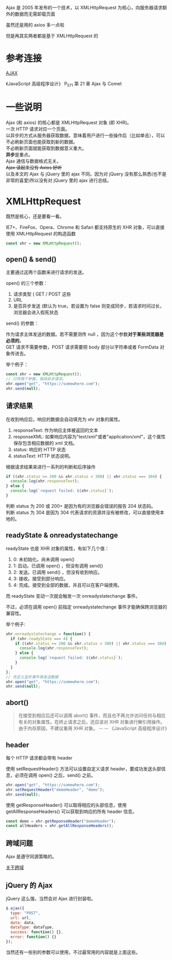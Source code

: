 Ajax 是 2005 年发布的一个技术，以 XMLHttpRequest 为核心，向服务器请求额外的数据而无需卸载页面

虽然还是用的 axios 多一点啦

但是再其实两者都是基于 XMLHttpRequest 的

# 参考连接

[AJAX](https://www.liaoxuefeng.com/wiki/1022910821149312/1023022332902400)

《JavaScript 高级程序设计》
P<sub>571</sub> 第 21 章 Ajax 与 Comet

# 一些说明

Ajax (和 axios) 的核心都是 XMLHttpRequest 对象 (即 XHR)。  
一次 HTTP 请求对应一个页面。  
以异步的方式从服务器获取数据，意味着用户进行一些操作后（比如单击），可以不必刷新页面也能获取到新的数据。  
不必刷新页面就能获取到数据意义重大。  
**异步**是重点。  
Ajax 通信与数据格式无关。  
~~Ajax 读起来没有 Axios 好听~~  
以及本文的 Ajax 与 jQuery 里的 ajax 不同。因为对 jQuery 没有那么熟悉(也不是非常的喜爱)所以没有对 jQuery 里的 ajax 进行总结。

# XMLHttpRequest

既然是核心，还是要看一看。

IE7+、FireFox、Opera、Chrome 和 Safari 都支持原生的 XHR 对象，可以直接使用 XMLHttpRequest 的构造函数

```js
const xhr = new XMLHttpRequest();
```

## open() & send()

主要通过这两个函数来进行请求的发送。

open() 的三个参数：

1. 请求类型 ( GET / POST 这些
2. URL
3. 是否异步发送 (默认为 true，若设置为 false 则变成同步，若请求时间过长，浏览器会进入假死状态

send() 的参数：

作为请求主体发送的数据。若不需要测传 null ，因为这个参数**对于某些浏览器是必须的**。  
GET 请求不需要参数，POST 请求需要把 body 部分以字符串或者 FormData 对象传进去。

举个例子：

```js
const xhr = new XMLHttpRequest();
// 只传两个参数，保持异步请求。
xhr.open("get", "https://somewhere.com");
xhr.send(null);
```

## 请求结果

在收到响应后，响应的数据会自动填充为 xhr 对象的属性。

1. responseText: 作为响应主体被返回的文本
2. responseXML: 如果响应内容为\"text/xml\"或者\"application/xml\"，这个属性保存包含相应数据的 xml 文档。
3. status: 响应的 HTTP 状态
4. statusText: HTTP 状态说明。

根据请求结果来进行一系列的判断和后序操作

```js
if ((xhr.status >= 200 && xhr.status < 300) || xhr.status === 304) {
  console.log(xhr.responseText);
} else {
  console.log(`request failed: ${xhr.status}`);
}
```

判断 status 为 200 或 200+ 是因为有的浏览器会错误的报告 204 状态码。  
判断 status 为 304 是因为 304 代表请求的资源并没有被修改，可以直接使用本地的。

## readyState & onreadystatechange

readyState 也是 XHR 对象的属性，有如下几个值：

1. 0: 未初始化。尚未调用 open()
2. 1: 启动。已调用 open() ，但没有调用 send()
3. 2: 发送。已调用 send() ，但没有收到响应。
4. 3: 接收。接受到部分响应。
5. 4: 完成。接受到全部的数据，并且可以在客户端使用。

而 readyState 变动一次就会触发一次 onreadystatechange 事件。

不过，必须在调用 open() 前指定 onreadystatechange 事件才能确保跨浏览器的兼容性。

举个例子:

```js
xhr.onreadystatechange = function() {
  if (xhr.readyState === 4) {
    if ((xhr.status >= 200 && xhr.status < 300) || xhr.status === 304) {
      console.log(xhr.responseText);
    } else {
      console.log(`request failed: ${xhr.status}`);
    }
  }
};
// 先定义监听事件再发送数据
xhr.open("get", "https://somewhere.com");
xhr.send(null);
```

## abort()

> 在接受到相应后还可以调用 abort() 事件，而且也不再允许访问任何与相应有关的对象属性。在终止请求之后，还应该对 XHR 对象进行解引用操作。由于内存原因，不建议重用 XHR 对象。 -- -- 《JavaScript 高级程序设计》

## header

每个 HTTP 请求都会带有 header

使用 setRequestHeader() 方法可以设置自定义请求 header，要成功发送头部信息，必须在调用 open() 之后，send() 之前。

```js
xhr.open("get", "https://somewhere.com");
xhr.setRequestHeader("demoHeader", "demo");
xhr.send(null);
```

使用 getResponseHeader() 可以取得相应的头部信息，使用 getAllResponseHeaders() 可以获取到响应的所有 header 信息。

```js
const demo = xhr.getReponseHeader("demoHeader");
const allHeaders = xhr.getAllResponseHeaders();
```

## 跨域问题

Ajax 是遵守同源策略的。

[关于跨域](https://naichazhenhaohe.github.io/2019/09/09/%E5%85%B3%E4%BA%8E%E8%B7%A8%E5%9F%9F/)

## jQuery 的 Ajax

jQuery 这么强，当然会对 Ajax 进行封装啦。

```js jQueyr 里的 Ajax
$.ajax({
  type: "POST",
  url: url,
  data: data,
  dataType: dataType,
  success: function() {},
  error: function() {}
});
```

当然还有一些别的参数可以使用，不过最常用的内容就是上面这些。
